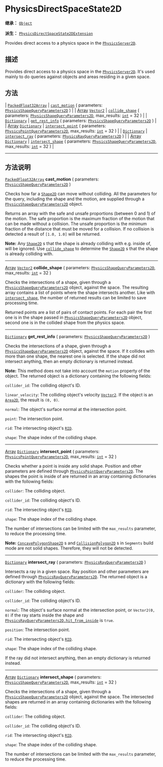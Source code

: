 <!-- ⚠ 请勿编辑本文件 ⚠ -->
<!-- 本文档使用脚本从 WeDot 引擎源码仓库生成。 -->
<!-- 生成脚本：https://github.com/WeDot-Engine/WeDot/tree/4.3/doc/tools/make_md.py； -->
<!-- 原文件：https://github.com/WeDot-Engine/WeDot/tree/4.3/doc/classes/PhysicsDirectSpaceState2D.xml。 -->

<div id="_class_physicsdirectspacestate2d"></div>

# PhysicsDirectSpaceState2D

**继承：** [`Object`](class_object.md)

**派生：** [`PhysicsDirectSpaceState2DExtension`](class_physicsdirectspacestate2dextension.md)

Provides direct access to a physics space in the [`PhysicsServer2D`](class_physicsserver2d.md).

## 描述

Provides direct access to a physics space in the [`PhysicsServer2D`](class_physicsserver2d.md). It's used mainly to do queries against objects and areas residing in a given space.

## 方法

| [`PackedFloat32Array`](class_packedfloat32array.md)         | [`cast_motion`](#class_physicsdirectspacestate2d_method_cast_motion) ( parameters: [`PhysicsShapeQueryParameters2D`](class_physicsshapequeryparameters2d.md) )                                                  |
| [Array](class_array.md) [`Vector2`](class_vector2.md)       | [`collide_shape`](#class_physicsdirectspacestate2d_method_collide_shape) ( parameters: [`PhysicsShapeQueryParameters2D`](class_physicsshapequeryparameters2d.md), max_results: [`int`](class_int.md) = 32 )     |
| [`Dictionary`](class_dictionary.md)                         | [`get_rest_info`](#class_physicsdirectspacestate2d_method_get_rest_info) ( parameters: [`PhysicsShapeQueryParameters2D`](class_physicsshapequeryparameters2d.md) )                                              |
| [Array](class_array.md) [`Dictionary`](class_dictionary.md) | [`intersect_point`](#class_physicsdirectspacestate2d_method_intersect_point) ( parameters: [`PhysicsPointQueryParameters2D`](class_physicspointqueryparameters2d.md), max_results: [`int`](class_int.md) = 32 ) |
| [`Dictionary`](class_dictionary.md)                         | [`intersect_ray`](#class_physicsdirectspacestate2d_method_intersect_ray) ( parameters: [`PhysicsRayQueryParameters2D`](class_physicsrayqueryparameters2d.md) )                                                  |
| [Array](class_array.md) [`Dictionary`](class_dictionary.md) | [`intersect_shape`](#class_physicsdirectspacestate2d_method_intersect_shape) ( parameters: [`PhysicsShapeQueryParameters2D`](class_physicsshapequeryparameters2d.md), max_results: [`int`](class_int.md) = 32 ) |

<!-- rst-class:: classref-section-separator -->

---

## 方法说明

<div id="_class_physicsdirectspacestate2d_method_cast_motion"></div>

[`PackedFloat32Array`](class_packedfloat32array.md) **cast_motion** ( parameters: [`PhysicsShapeQueryParameters2D`](class_physicsshapequeryparameters2d.md) )<div id="class_physicsdirectspacestate2d_method_cast_motion"></div>

Checks how far a [`Shape2D`](class_shape2d.md) can move without colliding. All the parameters for the query, including the shape and the motion, are supplied through a [`PhysicsShapeQueryParameters2D`](class_physicsshapequeryparameters2d.md) object.

Returns an array with the safe and unsafe proportions (between 0 and 1) of the motion. The safe proportion is the maximum fraction of the motion that can be made without a collision. The unsafe proportion is the minimum fraction of the distance that must be moved for a collision. If no collision is detected a result of `[1.0, 1.0]` will be returned.

 **Note:** Any [`Shape2D`](class_shape2d.md) s that the shape is already colliding with e.g. inside of, will be ignored. Use [`collide_shape`](#class_physicsdirectspacestate2d_method_collide_shape) to determine the [`Shape2D`](class_shape2d.md) s that the shape is already colliding with.

<!-- rst-class:: classref-item-separator -->

---

<div id="_class_physicsdirectspacestate2d_method_collide_shape"></div>

[Array](class_array.md) [`Vector2`](class_vector2.md) **collide_shape** ( parameters: [`PhysicsShapeQueryParameters2D`](class_physicsshapequeryparameters2d.md), max_results: [`int`](class_int.md) = 32 )<div id="class_physicsdirectspacestate2d_method_collide_shape"></div>

Checks the intersections of a shape, given through a [`PhysicsShapeQueryParameters2D`](class_physicsshapequeryparameters2d.md) object, against the space. The resulting array contains a list of points where the shape intersects another. Like with [`intersect_shape`](#class_physicsdirectspacestate2d_method_intersect_shape), the number of returned results can be limited to save processing time.

Returned points are a list of pairs of contact points. For each pair the first one is in the shape passed in [`PhysicsShapeQueryParameters2D`](class_physicsshapequeryparameters2d.md) object, second one is in the collided shape from the physics space.

<!-- rst-class:: classref-item-separator -->

---

<div id="_class_physicsdirectspacestate2d_method_get_rest_info"></div>

[`Dictionary`](class_dictionary.md) **get_rest_info** ( parameters: [`PhysicsShapeQueryParameters2D`](class_physicsshapequeryparameters2d.md) )<div id="class_physicsdirectspacestate2d_method_get_rest_info"></div>

Checks the intersections of a shape, given through a [`PhysicsShapeQueryParameters2D`](class_physicsshapequeryparameters2d.md) object, against the space. If it collides with more than one shape, the nearest one is selected. If the shape did not intersect anything, then an empty dictionary is returned instead.

 **Note:** This method does not take into account the `motion` property of the object. The returned object is a dictionary containing the following fields:

 `collider_id`: The colliding object's ID.

 `linear_velocity`: The colliding object's velocity [`Vector2`](class_vector2.md). If the object is an [`Area2D`](class_area2d.md), the result is `(0, 0)`.

 `normal`: The object's surface normal at the intersection point.

 `point`: The intersection point.

 `rid`: The intersecting object's [`RID`](class_rid.md).

 `shape`: The shape index of the colliding shape.

<!-- rst-class:: classref-item-separator -->

---

<div id="_class_physicsdirectspacestate2d_method_intersect_point"></div>

[Array](class_array.md) [`Dictionary`](class_dictionary.md) **intersect_point** ( parameters: [`PhysicsPointQueryParameters2D`](class_physicspointqueryparameters2d.md), max_results: [`int`](class_int.md) = 32 )<div id="class_physicsdirectspacestate2d_method_intersect_point"></div>

Checks whether a point is inside any solid shape. Position and other parameters are defined through [`PhysicsPointQueryParameters2D`](class_physicspointqueryparameters2d.md). The shapes the point is inside of are returned in an array containing dictionaries with the following fields:

 `collider`: The colliding object.

 `collider_id`: The colliding object's ID.

 `rid`: The intersecting object's [`RID`](class_rid.md).

 `shape`: The shape index of the colliding shape.

The number of intersections can be limited with the `max_results` parameter, to reduce the processing time.

 **Note:** [`ConcavePolygonShape2D`](class_concavepolygonshape2d.md) s and [`CollisionPolygon2D`](class_collisionpolygon2d.md) s in `Segments` build mode are not solid shapes. Therefore, they will not be detected.

<!-- rst-class:: classref-item-separator -->

---

<div id="_class_physicsdirectspacestate2d_method_intersect_ray"></div>

[`Dictionary`](class_dictionary.md) **intersect_ray** ( parameters: [`PhysicsRayQueryParameters2D`](class_physicsrayqueryparameters2d.md) )<div id="class_physicsdirectspacestate2d_method_intersect_ray"></div>

Intersects a ray in a given space. Ray position and other parameters are defined through [`PhysicsRayQueryParameters2D`](class_physicsrayqueryparameters2d.md). The returned object is a dictionary with the following fields:

 `collider`: The colliding object.

 `collider_id`: The colliding object's ID.

 `normal`: The object's surface normal at the intersection point, or `Vector2(0, 0)` if the ray starts inside the shape and [`PhysicsRayQueryParameters2D.hit_from_inside`](#class_physicsrayqueryparameters2d_property_hit_from_inside) is `true`.

 `position`: The intersection point.

 `rid`: The intersecting object's [`RID`](class_rid.md).

 `shape`: The shape index of the colliding shape.

If the ray did not intersect anything, then an empty dictionary is returned instead.

<!-- rst-class:: classref-item-separator -->

---

<div id="_class_physicsdirectspacestate2d_method_intersect_shape"></div>

[Array](class_array.md) [`Dictionary`](class_dictionary.md) **intersect_shape** ( parameters: [`PhysicsShapeQueryParameters2D`](class_physicsshapequeryparameters2d.md), max_results: [`int`](class_int.md) = 32 )<div id="class_physicsdirectspacestate2d_method_intersect_shape"></div>

Checks the intersections of a shape, given through a [`PhysicsShapeQueryParameters2D`](class_physicsshapequeryparameters2d.md) object, against the space. The intersected shapes are returned in an array containing dictionaries with the following fields:

 `collider`: The colliding object.

 `collider_id`: The colliding object's ID.

 `rid`: The intersecting object's [`RID`](class_rid.md).

 `shape`: The shape index of the colliding shape.

The number of intersections can be limited with the `max_results` parameter, to reduce the processing time.

[^virtual]: 本方法通常需要用户覆盖才能生效。
[^const]: 本方法无副作用，不会修改该实例的任何成员变量。
[^vararg]: 本方法除了能接受在此处描述的参数外，还能够继续接受任意数量的参数。
[^constructor]: 本方法用于构造某个类型。
[^static]: 调用本方法无需实例，可直接使用类名进行调用。
[^operator]: 本方法描述的是使用本类型作为左操作数的有效运算符。
[^bitfield]: 这个值是由下列位标志构成位掩码的整数。
[^void]: 无返回值。
